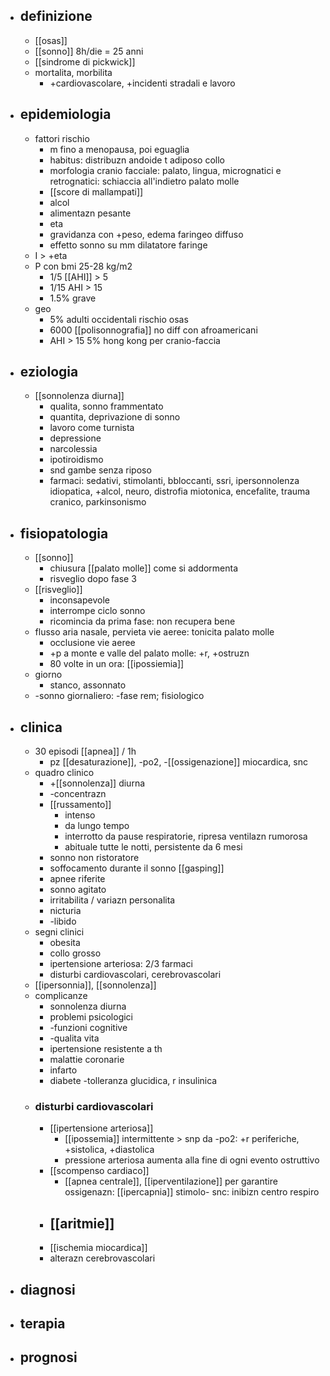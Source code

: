 - ## definizione
	- [[osas]]
	- [[sonno]] 8h/die = 25 anni
	- [[sindrome di pickwick]]
	- mortalita, morbilita
		- +cardiovascolare, +incidenti stradali e lavoro
- ## epidemiologia
	- fattori rischio
		- m fino a menopausa, poi eguaglia
		- habitus: distribuzn andoide t adiposo collo
		- morfologia cranio facciale: palato, lingua, micrognatici e retrognatici: schiaccia all'indietro palato molle
		- [[score di mallampati]]
		- alcol
		- alimentazn pesante
		- eta
		- gravidanza con +peso, edema faringeo diffuso
		- effetto sonno su mm dilatatore faringe
	- I > +eta
	- P con bmi 25-28 kg/m2
		- 1/5 [[AHI]] > 5
		- 1/15 AHI > 15
		- 1.5% grave
	- geo
		- 5% adulti occidentali rischio osas
		- 6000 [[polisonnografia]] no diff con afroamericani
		- AHI > 15 5% hong kong per cranio-faccia
- ## eziologia
	- [[sonnolenza diurna]]
		- qualita, sonno frammentato
		- quantita, deprivazione di sonno
		- lavoro come turnista
		- depressione
		- narcolessia
		- ipotiroidismo
		- snd gambe senza riposo
		- farmaci: sedativi, stimolanti, bbloccanti, ssri, ipersonnolenza idiopatica, +alcol, neuro, distrofia miotonica, encefalite, trauma cranico, parkinsonismo
- ## fisiopatologia
	- [[sonno]]
		- chiusura [[palato molle]] come si addormenta
		- risveglio dopo fase 3
	- [[risveglio]]
		- inconsapevole
		- interrompe ciclo sonno
		- ricomincia da prima fase: non recupera bene
	- flusso aria nasale, pervieta vie aeree: tonicita palato molle
		- occlusione vie aeree
		- +p a monte e valle del palato molle: +r, +ostruzn
		- 80 volte in un ora: [[ipossiemia]]
	- giorno
		- stanco, assonnato
	- -sonno giornaliero: -fase rem; fisiologico
- ## clinica
	- 30 episodi [[apnea]] / 1h
		- pz [[desaturazione]], -po2, -[[ossigenazione]] miocardica, snc
	- quadro clinico
		- +[[sonnolenza]] diurna
		- -concentrazn
		- [[russamento]]
			- intenso
			- da lungo tempo
			- interrotto da pause respiratorie, ripresa ventilazn rumorosa
			- abituale tutte le notti, persistente da 6 mesi
		- sonno non ristoratore
		- soffocamento durante il sonno [[gasping]]
		- apnee riferite
		- sonno agitato
		- irritabilita / variazn personalita
		- nicturia
		- -libido
	- segni clinici
		- obesita
		- collo grosso
		- ipertensione arteriosa: 2/3 farmaci
		- disturbi cardiovascolari, cerebrovascolari
	- [[ipersonnia]], [[sonnolenza]]
	- complicanze
		- sonnolenza diurna
		- problemi psicologici
		- -funzioni cognitive
		- -qualita vita
		- ipertensione resistente a th
		- malattie coronarie
		- infarto
		- diabete -tolleranza glucidica, r insulinica
	- ### disturbi cardiovascolari
		- [[ipertensione arteriosa]]
			- [[ipossemia]] intermittente > snp da -po2: +r periferiche, +sistolica, +diastolica
			- pressione arteriosa aumenta alla fine di ogni evento ostruttivo
		- [[scompenso cardiaco]]
			- [[apnea centrale]], [[iperventilazione]] per garantire ossigenazn: [[ipercapnia]] stimolo- snc: inibizn centro respiro
		- [[aritmie]]
			- 
		- [[ischemia miocardica]]
		- alterazn cerebrovascolari
- ## diagnosi
- ## terapia
- ## prognosi